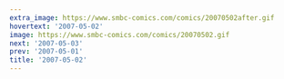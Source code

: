 ```yaml
---
extra_image: https://www.smbc-comics.com/comics/20070502after.gif
hovertext: '2007-05-02'
image: https://www.smbc-comics.com/comics/20070502.gif
next: '2007-05-03'
prev: '2007-05-01'
title: '2007-05-02'
---
```

